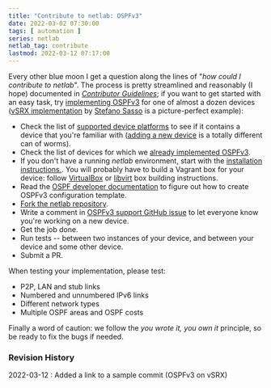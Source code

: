 ```yaml
---
title: "Contribute to netlab: OSPFv3"
date: 2022-03-02 07:30:00
tags: [ automation ]
series: netlab
netlab_tag: contribute
lastmod: 2022-03-12 07:17:00
---
```

Every other blue moon I get a question along the lines of "_how could I contribute to netlab_". The process is pretty streamlined and reasonably (I hope) documented in _[Contributor Guidelines](https://netsim-tools.readthedocs.io/en/latest/dev/guidelines.html)_; if you want to get started with an easy task, try [implementing OSPFv3](https://github.com/ipspace/netlab/issues/220) for one of almost a dozen devices ([vSRX implementation](https://github.com/ipspace/netlab/commit/9d22fef13e9df7021194d475b842cd9e1e426fda) by [Stefano Sasso](http://stefano.dscnet.org/about/) is a picture-perfect example):
<!--more-->
* Check the list of [supported device platforms](https://netsim-tools.readthedocs.io/en/latest/platforms.html) to see if it contains a device that you're familiar with ([adding a new device](https://netsim-tools.readthedocs.io/en/latest/dev/devices.html) is a totally different can of worms).
* Check the list of devices for which we [already implemented OSPFv3](https://netsim-tools.readthedocs.io/en/latest/module/ospf.html).
* If you don't have a running *netlab* environment, start with the [installation instructions.](https://netsim-tools.readthedocs.io/en/latest/install.html). You will probably have to build a Vagrant box for your device: follow [VirtualBox](https://netsim-tools.readthedocs.io/en/latest/labs/virtualbox.html) or [libvirt](https://netsim-tools.readthedocs.io/en/latest/labs/libvirt.html) box building instructions.
* Read the [OSPF developer documentation](https://netsim-tools.readthedocs.io/en/latest/dev/config/ospf.html) to figure out how to create OSPFv3 configuration template.
* [Fork the netlab repository](https://netsim-tools.readthedocs.io/en/latest/dev/guidelines.html).
* Write a comment in [OSPFv3 support GitHub issue](https://github.com/ipspace/netlab/issues/220) to let everyone know you're working on a new device.
* Get the job done.
* Run tests -- between two instances of your device, and between your device and some other device.
* Submit a PR.

When testing your implementation, please test:

* P2P, LAN and stub links
* Numbered and unnumbered IPv6 links
* Different network types
* Multiple OSPF areas and OSPF costs

Finally a word of caution: we follow the _you wrote it, you own it_ principle, so be ready to fix the bugs if needed.

### Revision History

2022-03-12
: Added a link to a sample commit (OSPFv3 on vSRX)
